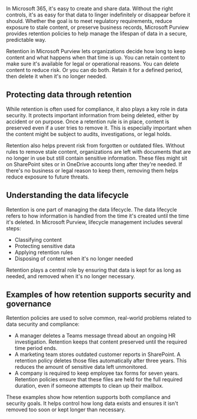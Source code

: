 In Microsoft 365, it's easy to create and share data. Without the right controls, it's as easy for that data to linger indefinitely or disappear before it should. Whether the goal is to meet regulatory requirements, reduce exposure to stale content, or preserve business records, Microsoft Purview provides retention policies to help manage the lifespan of data in a secure, predictable way.

Retention in Microsoft Purview lets organizations decide how long to keep content and what happens when that time is up. You can retain content to make sure it's available for legal or operational reasons. You can delete content to reduce risk. Or you can do both. Retain it for a defined period, then delete it when it's no longer needed.

## Protecting data through retention

While retention is often used for compliance, it also plays a key role in data security. It protects important information from being deleted, either by accident or on purpose. Once a retention rule is in place, content is preserved even if a user tries to remove it. This is especially important when the content might be subject to audits, investigations, or legal holds.

Retention also helps prevent risk from forgotten or outdated files. Without rules to remove stale content, organizations are left with documents that are no longer in use but still contain sensitive information. These files might sit on SharePoint sites or in OneDrive accounts long after they're needed. If there's no business or legal reason to keep them, removing them helps reduce exposure to future threats.

## Understanding the data lifecycle

Retention is one part of managing the data lifecycle. The data lifecycle refers to how information is handled from the time it's created until the time it's deleted. In Microsoft Purview, lifecycle management includes several steps:

- Classifying content
- Protecting sensitive data
- Applying retention rules
- Disposing of content when it's no longer needed

Retention plays a central role by ensuring that data is kept for as long as needed, and removed when it's no longer necessary.

## Examples of how retention supports security and governance

Retention policies are used to solve common, real-world problems related to data security and compliance:

- A manager deletes a Teams message thread about an ongoing HR investigation. Retention keeps that content preserved until the required time period ends.
- A marketing team stores outdated customer reports in SharePoint. A retention policy deletes those files automatically after three years. This reduces the amount of sensitive data left unmonitored.
- A company is required to keep employee tax forms for seven years. Retention policies ensure that these files are held for the full required duration, even if someone attempts to clean up their mailbox.

These examples show how retention supports both compliance and security goals. It helps control how long data exists and ensures it isn't removed too soon or kept longer than necessary.
